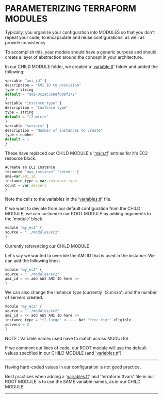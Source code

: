 # PARAMETERIZING TERRAFORM MODULES

Typically, you organize your configuration into MODULES so that you don't repeat your code, to encapsulate and reuse configurations, as well as provide consistency.

To accomplish this, your module should have a generic purpose and should create a layer of abstraction around the concept in your architecture.

In our CHILD MODULE folder, we created a '[variable.tf](http://variable.tf/)' folder and added the following:

```jsx
variable "ami_id" {
description = "AMI ID to provision"
type = string
default = "ami-0c2ab3b8efb09f272"
}
variable "instance_type" {
description = "Instance type"
type = string
default = "t2.micro"
}
variable "servers" {
description = "Number of instances to create"
type = number
default = 1
}
```

These have replaced our CHILD MODULE's '[main.tf](http://main.tf/)' entries for it's EC2 resource block.

```jsx
#Create an EC2 Instance
resource "aws_instance" "server" {
ami=var.ami_id
instance_type = var.instance_type
count = var.servers
}
```

Note the calls to the variables in the '[variables.tf](http://variables.tf/)' file.

If we want to deviate from our default configuration from the CHILD MODULE, we can customize our ROOT MODULE by adding arguments to the 'module' block

```jsx
module "my_ec2" {
source = "../modules/ec2"
}
```

Currently referencing our CHILD MODULE

Let's say we wanted to override the AMI ID that is used in the instance. We can add the following lines:

```jsx
module "my_ec2" {
source = "../modules/ec2"
ami_id = << add AWS AMI ID here >>
}
```

We can also change the Instance type (currently 't2.micro') and the number of servers created.

```jsx
module "my_ec2" {
source = "../modules/ec2"
ami_id = << add AWS AMI ID here >>
instance_type = "t2.large" <----- Not 'free tier' eligible
servers = 2
}
```

NOTE : Variable names used have to match across MODULES.

If we comment out lines of code, our ROOT module will use the default values specified in our CHILD MODULE (and '[variables.tf](http://variables.tf/)')

---

Having hard-coded values in our configuration is not good practice.

Best practices when adding a '[variables.tf](http://variables.tf/)' and 'terraform.tfvars' file in our ROOT MODULE is to use the SAME variable names, as in our CHILD MODULE.

---